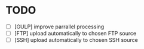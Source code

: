 # TODO

- [ ] [GULP] improve parrallel processing
- [ ] [FTP] upload automatically to chosen FTP source
- [ ] [SSH] upload automatically to chosen SSH source
